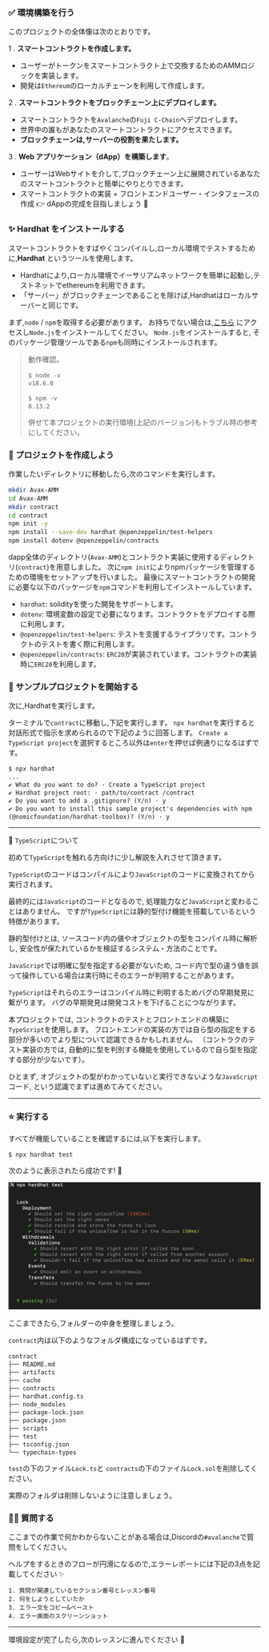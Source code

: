 ### ✅ 環境構築を行う

このプロジェクトの全体像は次のとおりです。

1 \. **スマートコントラクトを作成します。**

- ユーザーがトークンをスマートコントラクト上で交換するためのAMMロジックを実装します。
- 開発は`Ethereum`のローカルチェーンを利用して作成します。

2 \. **スマートコントラクトをブロックチェーン上にデプロイします。**

- スマートコントラクトを`Avalanche`の`Fuji C-Chain`へデプロイします。
- 世界中の誰もがあなたのスマートコントラクトにアクセスできます。
- **ブロックチェーンは,サーバーの役割を果たします。**

3 \. **Web アプリケーション（dApp）を構築します**。

- ユーザーはWebサイトを介して,ブロックチェーン上に展開されているあなたのスマートコントラクトと簡単にやりとりできます。
- スマートコントラクトの実装 + フロントエンドユーザー・インタフェースの作成 👉 dAppの完成を目指しましょう 🎉

### ✨ Hardhat をインストールする

スマートコントラクトをすばやくコンパイルし,ローカル環境でテストするために,**Hardhat** というツールを使用します。

- Hardhatにより,ローカル環境でイーサリアムネットワークを簡単に起動し,テストネットでethereumを利用できます。
- 「サーバー」がブロックチェーンであることを除けば,Hardhatはローカルサーバーと同じです。

まず,`node` / `npm`を取得する必要があります。
お持ちでない場合は,[こちら](https://hardhat.org/tutorial/setting-up-the-environment#installing-node.js) にアクセスし`Node.js`をインストールしてください。
`Node.js`をインストールすると, そのパッケージ管理ツールである`npm`も同時にインストールされます。

> 動作確認。
>
> ```
> $ node -v
> v18.6.0
> ```
>
> ```
> $ npm -v
> 8.13.2
> ```
>
> 併せて本プロジェクトの実行環境(上記のバージョン)もトラブル時の参考にしてください。

### 🛫 プロジェクトを作成しよう

作業したいディレクトリに移動したら,次のコマンドを実行します。

```bash
mkdir Avax-AMM
cd Avax-AMM
mkdir contract
cd contract
npm init -y
npm install --save-dev hardhat @openzeppelin/test-helpers
npm install dotenv @openzeppelin/contracts
```

dapp全体のディレクトリ(`Avax-AMM`)とコントラクト実装に使用するディレクトリ(`contract`)を用意しました。
次に`npm init`によりnpmパッケージを管理するための環境をセットアップを行いました。
最後にスマートコントラクトの開発に必要な以下のパッケージを`npm`コマンドを利用してインストールしています。

- `hardhat`: solidityを使った開発をサポートします。
- `dotenv`: 環境変数の設定で必要になります。コントラクトをデプロイする際に利用します。
- `@openzeppelin/test-helpers`: テストを支援するライブラリです。コントラクトのテストを書く際に利用します。
- `@openzeppelin/contracts`: `ERC20`が実装されています。コントラクトの実装時に`ERC20`を利用します。

### 👏 サンプルプロジェクトを開始する

次に,Hardhatを実行します。

ターミナルで`contract`に移動し,下記を実行します。
`npx hardhat`を実行すると対話形式で指示を求められるので下記のように回答します。
`Create a TypeScript project`を選択するところ以外は`enter`を押せば例通りになるはずです。

```
$ npx hardhat
...
✔ What do you want to do? · Create a TypeScript project
✔ Hardhat project root: · path/to/contract /contract
✔ Do you want to add a .gitignore? (Y/n) · y
✔ Do you want to install this sample project's dependencies with npm (@nomicfoundation/hardhat-toolbox)? (Y/n) · y
```

---

📓 `TypeScript`について

初めて`TypeScript`を触れる方向けに少し解説を入れさせて頂きます。

`TypeScript`のコードはコンパイルにより`JavaScript`のコードに変換されてから実行されます。

最終的には`JavaScript`のコードとなるので, 処理能力など`JavaScript`と変わることはありません。
ですが`TypeScript`には静的型付け機能を搭載しているという特徴があります。

静的型付けとは, ソースコード内の値やオブジェクトの型をコンパイル時に解析し, 安全性が保たれているかを検証するシステム・方法のことです。

`JavaScript`では明確に型を指定する必要がないため, コード内で型の違う値を誤って操作している場合は実行時にそのエラーが判明することがあります。

`TypeScript`はそれらのエラーはコンパイル時に判明するためバグの早期発見に繋がります。
バグの早期発見は開発コストを下げることにつながります。

本プロジェクトでは, コントラクトのテストとフロントエンドの構築に`TypeScript`を使用します。
フロントエンドの実装の方では自ら型の指定をする部分が多いのでより型について認識できるかもしれません。
（コントラクのテスト実装の方では, 自動的に型を判別する機能を使用しているので自ら型を指定する部分が少ないです）。

ひとまず, オブジェクトの型がわかっていないと実行できないような`JavaScript`コード, という認識でまずは進めてみてください。

---

### ⭐️ 実行する

すべてが機能していることを確認するには,以下を実行します。

```
$ npx hardhat test
```

次のように表示されたら成功です! 🎉

![](/public/images/AVAX-AMM/section-1/1_1_1.png)

ここまできたら,フォルダーの中身を整理しましょう。

`contract`内は以下のようなフォルダ構成になっているはずです。

```
contract
├── README.md
├── artifacts
├── cache
├── contracts
├── hardhat.config.ts
├── node_modules
├── package-lock.json
├── package.json
├── scripts
├── test
├── tsconfig.json
└── typechain-types
```

`test`の下のファイル`Lock.ts`と
`contracts`の下のファイル`Lock.sol`を削除してください。

実際のフォルダは削除しないように注意しましょう。

### 🙋‍♂️ 質問する

ここまでの作業で何かわからないことがある場合は,Discordの`#avalanche`で質問をしてください。

ヘルプをするときのフローが円滑になるので,エラーレポートには下記の3点を記載してください ✨

```
1. 質問が関連しているセクション番号とレッスン番号
2. 何をしようとしていたか
3. エラー文をコピー&ペースト
4. エラー画面のスクリーンショット
```

---

環境設定が完了したら,次のレッスンに進んでください 🎉
